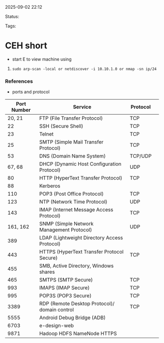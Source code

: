2025-09-02 22:12

Status:

Tags:

# CEH short

- start E to view machine using 
1. `` sudo arp-scan -local or netdiscover -i 10.10.1.0 or nmap -sn ip/24  ``



### References
- ports and protocol

| **Port Number** | **Service**                                  | **Protocol** |     |
| --------------- | -------------------------------------------- | ------------ | --- |
| 20, 21          | FTP (File Transfer Protocol)                 | TCP          |     |
| 22              | SSH (Secure Shell)                           | TCP          |     |
| 23              | Telnet                                       | TCP          |     |
| 25              | SMTP (Simple Mail Transfer Protocol)         | TCP          |     |
| 53              | DNS (Domain Name System)                     | TCP/UDP      |     |
| 67, 68          | DHCP (Dynamic Host Configuration Protocol)   | UDP          |     |
| 80              | HTTP (HyperText Transfer Protocol)           | TCP          |     |
| 88              | Kerberos                                     |              |     |
| 110             | POP3 (Post Office Protocol)                  | TCP          |     |
| 123             | NTP (Network Time Protocol)                  | UDP          |     |
| 143             | IMAP (Internet Message Access Protocol)      | TCP          |     |
| 161, 162        | SNMP (Simple Network Management Protocol)    | UDP          |     |
| 389             | LDAP (Lightweight Directory Access Protocol) |              |     |
| 443             | HTTPS (HyperText Transfer Protocol Secure)   | TCP          |     |
| 455             | SMB, Active Directory, Windows shares        |              |     |
| 465             | SMTPS (SMTP Secure)                          | TCP          |     |
| 993             | IMAPS (IMAP Secure)                          | TCP          |     |
| 995             | POP3S (POP3 Secure)                          | TCP          |     |
| 3389            | RDP (Remote Desktop Protocol)/ domain control   | TCP          |     |
| 5555            | Android Debug Bridge (ADB)                   |              |     |
| 6703            | e-design-web                                 |              |     |
| 9871            | Hadoop HDFS NameNode HTTPS                   |              |     |
